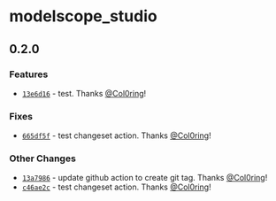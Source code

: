 # modelscope_studio

## 0.2.0

### Features

- [`13e6d16`](https://github.com/modelscope/modelscope-studio/commit/13e6d160283251c471f80921fe0815d13910bdf9) - test. Thanks [@Col0ring](https://github.com/Col0ring)!

### Fixes

- [`665df5f`](https://github.com/modelscope/modelscope-studio/commit/665df5f8e6279a543ea7a6a565ab34b7dec34acb) - test changeset action. Thanks [@Col0ring](https://github.com/Col0ring)!

### Other Changes

- [`13a7986`](https://github.com/modelscope/modelscope-studio/commit/13a79861d889f4610a66b9cac246e819e0afb81d) - update github action to create git tag. Thanks [@Col0ring](https://github.com/Col0ring)!
- [`c46ae2c`](https://github.com/modelscope/modelscope-studio/commit/c46ae2c6f2833ca85dcec16a4cd511ab7b02469c) - test changeset action. Thanks [@Col0ring](https://github.com/Col0ring)!
